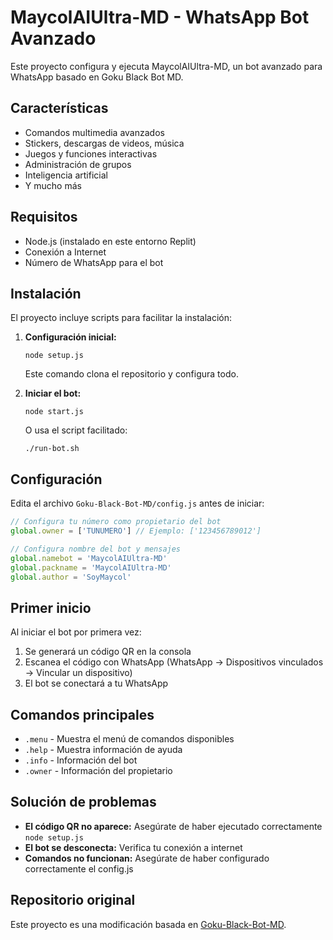 # MaycolAIUltra-MD - WhatsApp Bot Avanzado

Este proyecto configura y ejecuta MaycolAIUltra-MD, un bot avanzado para WhatsApp basado en Goku Black Bot MD.

## Características

- Comandos multimedia avanzados
- Stickers, descargas de videos, música
- Juegos y funciones interactivas
- Administración de grupos
- Inteligencia artificial
- Y mucho más

## Requisitos

- Node.js (instalado en este entorno Replit)
- Conexión a Internet
- Número de WhatsApp para el bot

## Instalación

El proyecto incluye scripts para facilitar la instalación:

1. **Configuración inicial:**
   ```
   node setup.js
   ```
   Este comando clona el repositorio y configura todo.

2. **Iniciar el bot:**
   ```
   node start.js
   ```
   O usa el script facilitado:
   ```
   ./run-bot.sh
   ```

## Configuración

Edita el archivo `Goku-Black-Bot-MD/config.js` antes de iniciar:

```javascript
// Configura tu número como propietario del bot
global.owner = ['TUNUMERO'] // Ejemplo: ['123456789012']

// Configura nombre del bot y mensajes
global.namebot = 'MaycolAIUltra-MD'
global.packname = 'MaycolAIUltra-MD'
global.author = 'SoyMaycol'
```

## Primer inicio

Al iniciar el bot por primera vez:

1. Se generará un código QR en la consola
2. Escanea el código con WhatsApp (WhatsApp → Dispositivos vinculados → Vincular un dispositivo)
3. El bot se conectará a tu WhatsApp

## Comandos principales

- `.menu` - Muestra el menú de comandos disponibles
- `.help` - Muestra información de ayuda
- `.info` - Información del bot
- `.owner` - Información del propietario

## Solución de problemas

- **El código QR no aparece:** Asegúrate de haber ejecutado correctamente `node setup.js`
- **El bot se desconecta:** Verifica tu conexión a internet
- **Comandos no funcionan:** Asegúrate de haber configurado correctamente el config.js

## Repositorio original

Este proyecto es una modificación basada en [Goku-Black-Bot-MD](https://github.com/Eliasivan/Goku-Black-Bot-MD).
